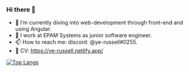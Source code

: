 ### Hi there 👋
- 🌱 I’m currently diving into web-development through front-end and using Angular.
- 🤔 I work at EPAM Systems as junior software engineer.
- 📫 How to reach me: discord: @ye-russell#0255.
- 🔧 CV: https://ye-russell.netlify.app/

<!--
**ye-russell/ye-russell** is a ✨ _special_ ✨ repository because its `README.md` (this file) appears on your GitHub profile.
-->
[![Top Langs](https://github-readme-stats.vercel.app/api/top-langs/?username=ye-russell&layout=compact)](https://github.com/anuraghazra/github-readme-stats)
